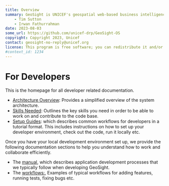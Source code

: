 ```yaml
---
title: Overview
summary: GeoSight is UNICEF's geospatial web-based business intelligence platform.
    - Tim Sutton
    - Irwan Fathurrahman
date: 2023-08-03
some_url: https://github.com/unicef-drp/GeoSight-OS
copyright: Copyright 2023, Unicef
contact: geosight-no-reply@unicef.org
license: This program is free software; you can redistribute it and/or modify it under the terms of the GNU Affero General Public License as published by the Free Software Foundation; either version 3 of the License, or (at your option) any later version.
#context_id: 1234
---
```


# For Developers

This is the homepage for all developer related documentation.

* [Architecture Overview](architecture-overview.md): Provides a simplified overview of the system architecture.
* [Skills Needed](skills-needed.md): Outlines the key skills you need in order to be able to work on and contribute to the code base.
* [Setup Guides](./setup/index.md):  which describes common workflows for developers in a tutorial format. This includes instructions on how to set up your developer environment, check out the code, run it locally etc.

Once you have your local development environment set up, we provide the following documentation sections to help you understand how to work and collaborate efficiently.

* The [manual](manual/index.md), which describes application development processes that we typically follow when developing GeoSight.
* The [workflows:](manual/workflows/index.md), Examples of typical workflows for adding features, running tests, fixing bugs etc.

